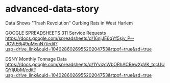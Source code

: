 # advanced-data-story
Data Shows "Trash Revolution" Curbing Rats in West Harlem

GOOGLE SPREADSHEETS
311 Service Requests
https://docs.google.com/spreadsheets/d/16njJE6qYf5sjv_P--JCVtE6j49pMenN7/edit?usp=drive_link&ouid=104028602695520204753&rtpof=true&sd=true

DSNY Monthly Tonnage Data
https://docs.google.com/spreadsheets/d/1YvizcWbORhACBewXpVK_tccUUQYIjUbM/edit?usp=drive_link&ouid=104028602695520204753&rtpof=true&sd=true
